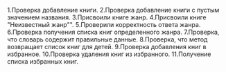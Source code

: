 1.Проверка добавление книги.
2.Проверка добавление книги с пустым значением названия.
3.Присвоили книге жанр.
4.Присвоили книге "Неизвестный жанр"".
5.Проверили корректность ответа жанра. 
6.Проверка получения списка книг определенного жанра.
7.Проверка, что словарь содержит правильные данные.
8.Проверка, что метод возвращает список книг для детей.
9.Проверка добавления книг в избранное.
10.Проверка удаления книг из избранного.
11.Получение списка избранных книг.


